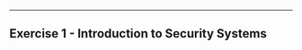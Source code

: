 ---------------------------------------------------------------
Exercise 1 - Introduction to Security Systems
---------------------------------------------------------------  
